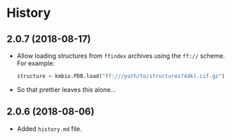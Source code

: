 # History

## 2.0.7 (2018-08-17)

* Allow loading structures from `ffindex` archives using the `ff://` scheme. For example:

    ```python
    structure = kmbio.PDB.load("ff:///path/to/structures?4dkl.cif.gz")
    ```

* So that prettier leaves *this* alone...

## 2.0.6 (2018-08-06)

* Added `history.md` file.
